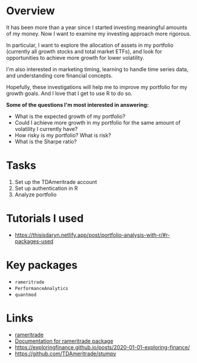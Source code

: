 # Overview

It has been more than a year since I started investing meaningful amounts of my money. Now I want to examine my investing approach more rigorous. 

In particular, I want to explore the allocation of assets in my portfolio (currently all growth stocks and total market ETFs), and look for opportunities to achieve more growth for lower volatility. 

I'm also interested in marketing timing, learning to handle time series data, and understanding core financial concepts.

Hopefully, these investigations will help me to improve my portfolio for my growth goals. And I love that I get to use R to do so. 

**Some of the questions I'm most interested in answering:** 

- What is the expected growth of my portfolio? 
- Could I achieve more growth in my portfolio for the same amount of volatility I currently have? 
- How risky is my portfolio? What is risk? 
- What is the Sharpe ratio? 


# Tasks

1. Set up the TDAmeritrade account
2. Set up authentication in R
3. Analyze portfolio

# Tutorials I used

- https://thisisdaryn.netlify.app/post/portfolio-analysis-with-r/#r-packages-used

# Key packages

- `rameritrade`
- `PerformanceAnalytics`
- `quantmod`

# Links

- [rameritrade](https://github.com/exploringfinance/rameritrade)
- [Documentation for rameritrade package](https://cran.r-project.org/web/packages/rameritrade/rameritrade.pdf)
- https://exploringfinance.github.io/posts/2020-01-01-exploring-finance/
- https://github.com/TDAmeritrade/stumpy